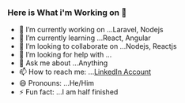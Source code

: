 ### Here is What i'm Working on 👋


- 🔭 I’m currently working on ...Laravel, Nodejs
- 🌱 I’m currently learning ...React, Angular
- 👯 I’m looking to collaborate on ...Nodejs, Reactjs
- 🤔 I’m looking for help with ...
- 💬 Ask me about ...Anything
- 📫 How to reach me: ...[LinkedIn Account](https://www.linkedin.com/in/uzair-khan-64a60a147/)
- 😄 Pronouns: ...He/Him
- ⚡ Fun fact: ...I am half finished

